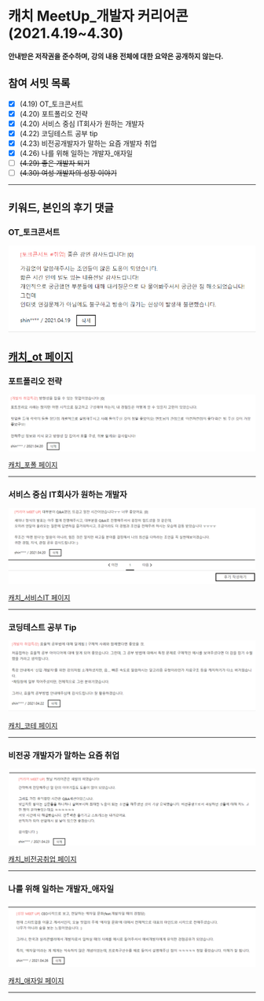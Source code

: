 # 캐치 MeetUp_개발자 커리어콘(2021.4.19~4.30)

**안내받은 저작권을 준수하며, 강의 내용 전체에 대한 요약은 공개하지 않는다.**

## 참여 서밋 목록
- [X] (4.19) OT_토크콘서트
- [X] (4.20) 포트폴리오 전략
- [X] (4.20) 서비스 중심 IT회사가 원하는 개발자
- [X] (4.22) 코딩테스트 공부 tip
- [X] (4.23) 비전공개발자가 말하는 요즘 개발자 취업
- [X] (4.26) 나를 위해 일하는 개발자_애자일
- [ ] ~~(4.29) 좋은 개발자 되기~~
- [ ] ~~(4.30) 여성 개발자의 성장 이야기~~
----

## 키워드, 본인의 후기 댓글

### OT_토크콘서트
> <!--가장 핵심이 되는 키워드/문장-->
![OT참여 후기](https://github.com/ShinAhYoung21/TIL/blob/main/img/Catch_1_ot.PNG?raw=true)

[캐치_ot 페이지](https://www.catch.co.kr/CatchCafe/ProgramView/1019)
----

### 포트폴리오 전략
> 
![포트폴리오전략 후기](https://github.com/ShinAhYoung21/TIL/blob/main/img/Catch_2-1_portfolio.PNG?raw=true)

[캐치_포폴 페이지](https://www.catch.co.kr/CatchCafe/ProgramView/1025)

----

### 서비스 중심 IT회사가 원하는 개발자
> 
![서비스IT회사 후기](https://github.com/ShinAhYoung21/TIL/blob/main/img/Catch_2-2_ServiceCor.PNG?raw=true)

[캐치_서비스IT 페이지](https://www.catch.co.kr/CatchCafe/ProgramView/1022)

----

### 코딩테스트 공부 Tip
>
![코테tip 후기](https://github.com/ShinAhYoung21/TIL/blob/main/img/Catch_3_codingT.PNG?raw=true)

[캐치_코테 페이지](https://www.catch.co.kr/CatchCafe/ProgramView/1024)

----

### 비전공 개발자가 말하는 요즘 취업
> 
![비전공개발자 후기](https://github.com/ShinAhYoung21/TIL/blob/main/img/Catch_4_JobNowadays.png?raw=true)

[캐치_비전공취업 페이지](https://www.catch.co.kr/CatchCafe/ProgramView/1021)

----

### 나를 위해 일하는 개발자_애자일
> 
![애자일 후기](https://github.com/ShinAhYoung21/TIL/blob/main/img/Catch_5_agile.PNG?raw=true)

[캐치_애자일 페이지](https://www.catch.co.kr/CatchCafe/ProgramView/1028)

----

